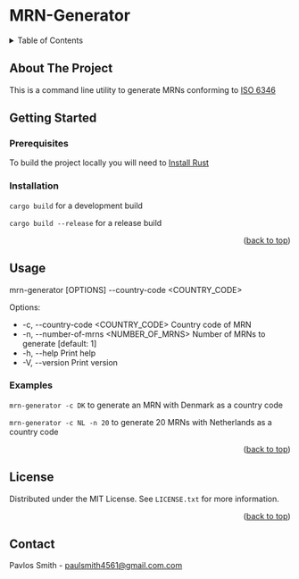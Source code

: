 # MRN-Generator

<!-- TABLE OF CONTENTS -->
<details>
  <summary>Table of Contents</summary>
  <ol>
    <li>
      <a href="#about-the-project">About The Project</a>
    </li>
    <li>
      <a href="#getting-started">Getting Started</a>
      <ul>
        <li><a href="#prerequisites">Prerequisites</a></li>
        <li><a href="#installation">Installation</a></li>
      </ul>
    </li>
    <li><a href="#usage">Usage</a></li>
    <li><a href="#license">License</a></li>
    <li><a href="#contact">Contact</a></li>
  </ol>
</details>

<!-- ABOUT THE PROJECT -->
## About The Project

This is a command line utility to generate MRNs conforming to [ISO 6346](https://en.wikipedia.org/wiki/ISO_6346)

<!-- GETTING STARTED -->
## Getting Started

### Prerequisites

To build the project locally you will need to [Install Rust](https://www.rust-lang.org/tools/install)

### Installation

```cargo build``` for a development build

```cargo build --release``` for a release build

<p align="right">(<a href="#readme-top">back to top</a>)</p>

<!-- USAGE EXAMPLES -->
## Usage

mrn-generator [OPTIONS] --country-code <COUNTRY_CODE>

Options:
- -c, --country-code <COUNTRY_CODE>      Country code of MRN
- -n, --number-of-mrns <NUMBER_OF_MRNS>  Number of MRNs to generate [default: 1]
- -h, --help                             Print help
- -V, --version                          Print version
  
### Examples
```mrn-generator -c DK``` to generate an MRN with Denmark as a country code

```mrn-generator -c NL -n 20``` to generate 20 MRNs with Netherlands as a country code

<p align="right">(<a href="#readme-top">back to top</a>)</p>

<!-- LICENSE -->
## License

Distributed under the MIT License. See `LICENSE.txt` for more information.

<p align="right">(<a href="#readme-top">back to top</a>)</p>

<!-- CONTACT -->
## Contact

Pavlos Smith - paulsmith4561@gmail.com.com
